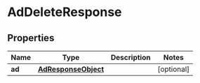 

# AdDeleteResponse

## Properties

Name | Type | Description | Notes
------------ | ------------- | ------------- | -------------
**ad** | [**AdResponseObject**](AdResponseObject.md) |  |  [optional]



